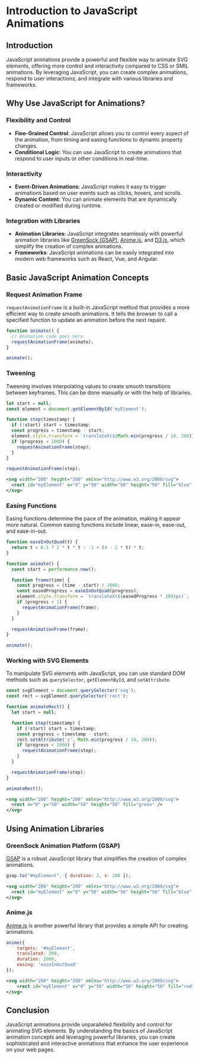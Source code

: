 # Introduction to JavaScript Animations

## Introduction

JavaScript animations provide a powerful and flexible way to animate SVG elements, offering more control and interactivity compared to CSS or SMIL animations. By leveraging JavaScript, you can create complex animations, respond to user interactions, and integrate with various libraries and frameworks.

## Why Use JavaScript for Animations?

### Flexibility and Control

- **Fine-Grained Control**: JavaScript allows you to control every aspect of the animation, from timing and easing functions to dynamic property changes.
- **Conditional Logic**: You can use JavaScript to create animations that respond to user inputs or other conditions in real-time.

### Interactivity

- **Event-Driven Animations**: JavaScript makes it easy to trigger animations based on user events such as clicks, hovers, and scrolls.
- **Dynamic Content**: You can animate elements that are dynamically created or modified during runtime.

### Integration with Libraries

- **Animation Libraries**: JavaScript integrates seamlessly with powerful animation libraries like [GreenSock (GSAP)](https://greensock.com/), [Anime.js](https://animejs.com/), and [D3.js](https://d3js.org/), which simplify the creation of complex animations.
- **Frameworks**: JavaScript animations can be easily integrated into modern web frameworks such as React, Vue, and Angular.

## Basic JavaScript Animation Concepts

### Request Animation Frame

`requestAnimationFrame` is a built-in JavaScript method that provides a more efficient way to create smooth animations. It tells the browser to call a specified function to update an animation before the next repaint.

```javascript
function animate() {
  // Animation code goes here
  requestAnimationFrame(animate);
}

animate();
```

### Tweening

Tweening involves interpolating values to create smooth transitions between keyframes. This can be done manually or with the help of libraries.

```javascript
let start = null;
const element = document.getElementById('myElement');

function step(timestamp) {
  if (!start) start = timestamp;
  const progress = timestamp - start;
  element.style.transform = `translateX(${Math.min(progress / 10, 200)}px)`;
  if (progress < 2000) {
    requestAnimationFrame(step);
  }
}

requestAnimationFrame(step);
```

```xml
<svg width="200" height="200" xmlns="http://www.w3.org/2000/svg">
  <rect id="myElement" x="0" y="50" width="50" height="50" fill="blue" />
</svg>
```

### Easing Functions

Easing functions determine the pace of the animation, making it appear more natural. Common easing functions include linear, ease-in, ease-out, and ease-in-out.

```javascript
function easeInOutQuad(t) {
  return t < 0.5 ? 2 * t * t : -1 + (4 - 2 * t) * t;
}

function animate() {
  const start = performance.now();

  function frame(time) {
    const progress = (time - start) / 2000;
    const easedProgress = easeInOutQuad(progress);
    element.style.transform = `translateX(${easedProgress * 200}px)`;
    if (progress < 1) {
      requestAnimationFrame(frame);
    }
  }

  requestAnimationFrame(frame);
}

animate();
```

### Working with SVG Elements

To manipulate SVG elements with JavaScript, you can use standard DOM methods such as `querySelector`, `getElementById`, and `setAttribute`.

```javascript
const svgElement = document.querySelector('svg');
const rect = svgElement.querySelector('rect');

function animateRect() {
  let start = null;

  function step(timestamp) {
    if (!start) start = timestamp;
    const progress = timestamp - start;
    rect.setAttribute('x', Math.min(progress / 10, 200));
    if (progress < 2000) {
      requestAnimationFrame(step);
    }
  }

  requestAnimationFrame(step);
}

animateRect();
```

```xml
<svg width="200" height="200" xmlns="http://www.w3.org/2000/svg">
  <rect x="0" y="50" width="50" height="50" fill="green" />
</svg>
```

## Using Animation Libraries

### GreenSock Animation Platform (GSAP)

[GSAP](https://greensock.com/) is a robust JavaScript library that simplifies the creation of complex animations.

```javascript
gsap.to("#myElement", { duration: 2, x: 200 });
```

```xml
<svg width="200" height="200" xmlns="http://www.w3.org/2000/svg">
  <rect id="myElement" x="0" y="50" width="50" height="50" fill="blue" />
</svg>
```

### Anime.js

[Anime.js](https://animejs.com/) is another powerful library that provides a simple API for creating animations.

```javascript
anime({
    targets: '#myElement',
    translateX: 200,
    duration: 2000,
    easing: 'easeInOutQuad'
});
```

```xml
<svg width="200" height="200" xmlns="http://www.w3.org/2000/svg">
    <rect id="myElement" x="0" y="50" width="50" height="50" fill="red" />
</svg>
```

## Conclusion

JavaScript animations provide unparalleled flexibility and control for animating SVG elements. By understanding the basics of JavaScript animation concepts and leveraging powerful libraries, you can create sophisticated and interactive animations that enhance the user experience on your web pages.